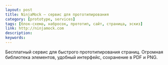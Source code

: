 ```yaml
---
layout: post
title: NinjaMock — сервис для прототипирования
category: [prototype, services]
tags: [блок-схема, набросок, прототип, сайт, страница, эскиз]
link: http://ninjamock.com
description:
keywords:
---
```


<p>Бесплатный сервис для быстрого прототипирования страниц. Огромная библиотека элементов, удобный интерфейс, сохранение в PDF и PNG.</p>
